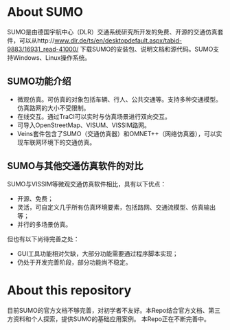 # About SUMO
SUMO是由德国宇航中心（DLR）交通系统研究所开发的免费、开源的交通仿真套件，可以从http://www.dlr.de/ts/en/desktopdefault.aspx/tabid-9883/16931_read-41000/ 下载SUMO的安装包、说明文档和源代码。SUMO支持Windows、Linux操作系统。

## SUMO功能介绍
* 微观仿真。可仿真的对象包括车辆、行人、公共交通等。支持多种交通模型。仿真路网的大小不受限制。
* 在线交互。通过TraCI可以实时与仿真场景进行双向交互。
* 可导入OpenStreetMap、VISUM、VISSIM路网。
* Veins套件包含了SUMO（交通仿真器）和OMNET++（网络仿真器），可以实现车联网环境下的交通仿真。

## SUMO与其他交通仿真软件的对比
SUMO与VISSIM等微观交通仿真软件相比，具有以下优点：
* 开源、免费；
* 灵活，可自定义几乎所有仿真环境要素，包括路网、交通流模型、仿真输出等；
* 并行的多场景仿真。

但也有以下尚待完善之处：
* GUI工具功能相对欠缺，大部分功能需要通过程序脚本实现；
* 仍处于开发完善阶段，部分功能尚不稳定。

# About this repository
目前SUMO的官方文档不够完善，对初学者不友好。本Repo结合官方文档、第三方资料和个人探索，提供SUMO的基础应用案例。
本Repo正在不断完善中。
